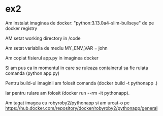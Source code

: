 # ex2
Am instalat imaginea de docker: "python:3.13.0a4-slim-bullseye" de pe docker registry

AM setat working directory in /code

Am setat variabila de mediu MY_ENV_VAR = john

Am copiat fisierul app.py in imaginea docker

Si am pus ca in momentul in care se ruleaza containerul sa fie rulata comanda (python app.py)

Pentru build-ul imaginii am folosit comanda (docker build -t pythonapp .)

Iar pentru rulare am folosit (docker run --rm -it pythonapp).

Am tagat imagea cu robyroby2/pythonapp si am urcat-o pe https://hub.docker.com/repository/docker/robyroby2/pythonapp/general